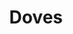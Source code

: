 ---
title: "Doves"
summary: "Alternative rock band from Manchester, England. The band comprises twin brothers and , and . Years active: 1998 – 2010 , 2018 – During the band's hiatus, Jimi Goodwin released a solo album, while the Williams brothers regrouped as ."
image: "doves.jpg"
---